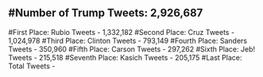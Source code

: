 #Number of Trump Tweets: 2,926,687
---
#First Place: Rubio Tweets - 1,332,182
#Second Place: Cruz Tweets - 1,024,978
#Third Place: Clinton Tweets - 793,149
#Fourth Place: Sanders Tweets - 350,960
#Fifth Place: Carson Tweets - 297,262
#Sixth Place: Jeb! Tweets - 215,518
#Seventh Place: Kasich Tweets - 205,175
#Last Place: Total Tweets -  
